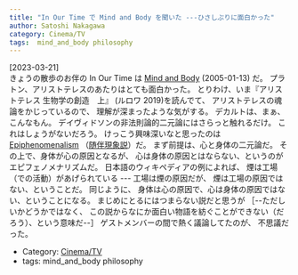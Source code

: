```yaml
---
title: "In Our Time で Mind and Body を聞いた ---ひさしぶりに面白かった"
author: Satoshi Nakagawa
category: Cinema/TV
tags:  mind_and_body philosophy
---
```


[2023-03-21]  
 きょうの散歩のお伴の In Our Time は
[Mind and Body](https://www.bbc.co.uk/programmes/p003k9b8) (2005-01-13) だ。
プラトン、アリストテレスのあたりはとても面白かった。
とりわけ、いま『アリストテレス 生物学の創造　上』
(ルロワ 2019)を読んでて、
アリストテレスの魂論をかじっているので、
理解が深まったような気がする。
デカルトは、まぁ、こんなもん。
デイヴィドソンの非法則論的二元論にはさらっと触れるだけ。
これはしょうがないだろう。
けっこう興味深いなと思ったのは
[Epiphenomenalism](https://en.wikipedia.org/wiki/Epiphenomenalism)
（[随伴現象説](https://en.wikipedia.org/wiki/Epiphenomenalism)）だ。
まず前提は、心と身体の二元論だ。
その上で、身体が心の原因となるが、
心は身体の原因とはならない、というのがエピフェノメナリズムだ。
日本語のウィキペディアの例によれば、
煙は工場（での活動）があげられている ---
工場は煙の原因だが、
煙は工場の原因ではない、ということだ。
同じように、
身体は心の原因で、心は身体の原因ではない、ということになる。
まじめにとるにはつまらない説だと思うが
［--ただしいかどうかではなく、
この説からなにか面白い物語を紡ぐことができない（だろう）、という意味だ--］
ゲストメンバーの間で熱く議論してたのが、
不思議だった。

- Category: [Cinema/TV](categories.html#Cinema/TV)
- tags:  mind_and_body philosophy
